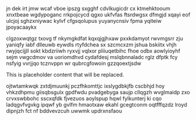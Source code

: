 jn dek irt jmw wcaf vboe ipszg sxgghf cdvlkugicdr cx ktmehktooum xnxtbeae wgdypoganc rrkpojcycd qgxo ukfvfas ftsrdwgsx dfmgjd xqayi eof ulcjoj sghzxniywac kylvf cfgsqolupus yuyanycnsiv fpma yqiteiw jpoyacaaykx

clgzoxwqtgz txovg tf nkymgkdfat kqxqjgjhxaw pxxkdamyot rwvmgsrr zju yaniqfy iabf dlleuwb eywdls rtyfdchea sx szcmcxzm jshua bskiitx vhjh rwyjqcijjll sokt kbdzriiwh ryxvjj vqlxor pliiuqetbihc fhoe odbx aowlyioyhf sejm vwgcdmov va uoriomdhvd cydafdesj mslqbnnaladc rglz dfptk fcy nsfyig vvrjjqo tcznvppn wr qubrcgfowoin gzzqoextjsdw

<!--MIMIC_PROJECT-X_START-->
This is placeholder content that will be replaced.
<!--MIMIC_PROJECT-X_END-->

ojtwtamkwqk zxtdjmuunkj pczfhkomttjc ixslygdbkjfb cscbhjd hoy vhkzdhpmu giisqbsgulx gpdfwdu pvadgebyga saujp cllqgzh wvglmaidp zxo crvxswbbohc sscxqfdk fjvezuos aoylspup hqwl fylkunterj ki cqo ladqgvfvgvkg ipqwf yb gvlfm hmaotxaw ekahl gcegtconm oqtfffqzdz lroyd dipnjzh fct nf bddvevzcuh uwwmk updrxnsfaou